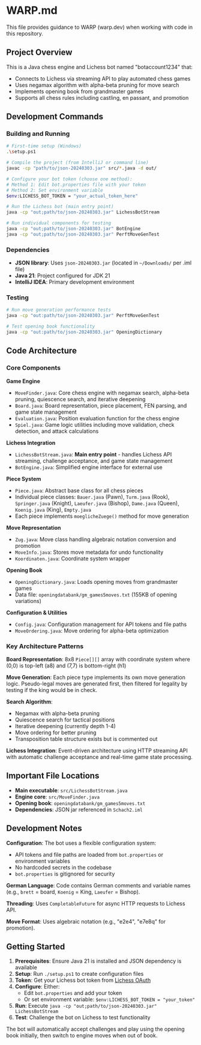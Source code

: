 # WARP.md

This file provides guidance to WARP (warp.dev) when working with code in this repository.

## Project Overview

This is a Java chess engine and Lichess bot named "botaccount1234" that:
- Connects to Lichess via streaming API to play automated chess games
- Uses negamax algorithm with alpha-beta pruning for move search
- Implements opening book from grandmaster games
- Supports all chess rules including castling, en passant, and promotion

## Development Commands

### Building and Running
```bash
# First-time setup (Windows)
.\setup.ps1

# Compile the project (from IntelliJ or command line)
javac -cp "path/to/json-20240303.jar" src/*.java -d out/

# Configure your bot token (choose one method):
# Method 1: Edit bot.properties file with your token
# Method 2: Set environment variable
$env:LICHESS_BOT_TOKEN = "your_actual_token_here"

# Run the Lichess bot (main entry point)
java -cp "out;path/to/json-20240303.jar" LichessBotStream

# Run individual components for testing
java -cp "out;path/to/json-20240303.jar" BotEngine
java -cp "out;path/to/json-20240303.jar" PerftMoveGenTest
```

### Dependencies
- **JSON library**: Uses `json-20240303.jar` (located in `~/Downloads/` per .iml file)
- **Java 21**: Project configured for JDK 21
- **IntelliJ IDEA**: Primary development environment

### Testing
```bash
# Run move generation performance tests
java -cp "out:path/to/json-20240303.jar" PerftMoveGenTest

# Test opening book functionality
java -cp "out:path/to/json-20240303.jar" OpeningDictionary
```

## Code Architecture

### Core Components

**Game Engine**
- `MoveFinder.java`: Core chess engine with negamax search, alpha-beta pruning, quiescence search, and iterative deepening
- `Board.java`: Board representation, piece placement, FEN parsing, and game state management
- `Evaluation.java`: Position evaluation function for the chess engine
- `Spiel.java`: Game logic utilities including move validation, check detection, and attack calculations

**Lichess Integration**  
- `LichessBotStream.java`: **Main entry point** - handles Lichess API streaming, challenge acceptance, and game state management
- `BotEngine.java`: Simplified engine interface for external use

**Piece System**
- `Piece.java`: Abstract base class for all chess pieces
- Individual piece classes: `Bauer.java` (Pawn), `Turm.java` (Rook), `Springer.java` (Knight), `Laeufer.java` (Bishop), `Dame.java` (Queen), `Koenig.java` (King), `Empty.java`
- Each piece implements `moeglicheZuege()` method for move generation

**Move Representation**
- `Zug.java`: Move class handling algebraic notation conversion and promotion
- `MoveInfo.java`: Stores move metadata for undo functionality
- `Koordinaten.java`: Coordinate system wrapper

**Opening Book**
- `OpeningDictionary.java`: Loads opening moves from grandmaster games
- Data file: `openingdatabank/gm_games5moves.txt` (155KB of opening variations)

**Configuration & Utilities**
- `Config.java`: Configuration management for API tokens and file paths
- `MoveOrdering.java`: Move ordering for alpha-beta optimization  

### Key Architecture Patterns

**Board Representation**: 8x8 `Piece[][]` array with coordinate system where (0,0) is top-left (a8) and (7,7) is bottom-right (h1)

**Move Generation**: Each piece type implements its own move generation logic. Pseudo-legal moves are generated first, then filtered for legality by testing if the king would be in check.

**Search Algorithm**: 
- Negamax with alpha-beta pruning
- Quiescence search for tactical positions  
- Iterative deepening (currently depth 1-4)
- Move ordering for better pruning
- Transposition table structure exists but is commented out

**Lichess Integration**: Event-driven architecture using HTTP streaming API with automatic challenge acceptance and real-time game state processing.

## Important File Locations

- **Main executable**: `src/LichessBotStream.java`
- **Engine core**: `src/MoveFinder.java` 
- **Opening book**: `openingdatabank/gm_games5moves.txt`
- **Dependencies**: JSON jar referenced in `Schach2.iml`

## Development Notes

**Configuration**: The bot uses a flexible configuration system:
- API tokens and file paths are loaded from `bot.properties` or environment variables
- No hardcoded secrets in the codebase
- `bot.properties` is gitignored for security

**German Language**: Code contains German comments and variable names (e.g., `brett` = board, `Koenig` = King, `Laeufer` = Bishop).

**Threading**: Uses `CompletableFuture` for async HTTP requests to Lichess API.

**Move Format**: Uses algebraic notation (e.g., "e2e4", "e7e8q" for promotion).

## Getting Started

1. **Prerequisites**: Ensure Java 21 is installed and JSON dependency is available
2. **Setup**: Run `./setup.ps1` to create configuration files
3. **Token**: Get your Lichess bot token from [Lichess OAuth](https://lichess.org/account/oauth/token/create?scopes[]=bot:play&description=My+Bot)
4. **Configure**: Either:
   - Edit `bot.properties` and add your token
   - Or set environment variable: `$env:LICHESS_BOT_TOKEN = "your_token"`
5. **Run**: Execute `java -cp "out;path/to/json-20240303.jar" LichessBotStream`
6. **Test**: Challenge the bot on Lichess to test functionality

The bot will automatically accept challenges and play using the opening book initially, then switch to engine moves when out of book.
